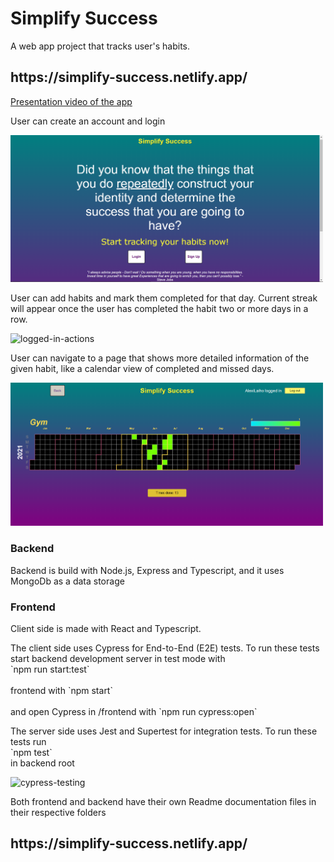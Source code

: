 <h1>Simplify Success</h1>

<p>A web app project that tracks user's habits. </p>
<h2>https://simplify-success.netlify.app/</h2>

<a href="https://www.youtube.com/watch?v=z9PlTGL7e5A">Presentation video of the app</a>

<p>User can create an account and login</p>
<img src="frontend\src\images\newHabitTrackerNotLoggedInBig.png" alt="sign-up" width="500px" />

<p>User can add habits and mark them completed for that day. Current streak will appear once the user has completed the habit two or more days in a row.</p>
<img src="https://media.giphy.com/media/PRGAYF7Az9xdYkomiy/giphy.gif" alt="logged-in-actions" />

<p>User can navigate to a page that shows more detailed information of the given habit, like a calendar view of completed and missed days.</P>
<img src="frontend\src\images\newHabitTrackerHabitMoreInfoBig.png" alt="habit-more-info" width="500px" />

<h3>Backend</h3>
<p>Backend is build with Node.js, Express and Typescript, and it uses MongoDb as a data storage</p>
<h3>Frontend</h3>
<p>Client side is made with React and Typescript.</p>

<p>The client side uses Cypress for End-to-End (E2E) tests. To run these tests start backend development server in test mode with <br /> `npm run start:test`<br /> <br />frontend with `npm start`<br /> <br />and open Cypress in /frontend with `npm run cypress:open`<br /></p>

<p>The server side uses Jest and Supertest for integration tests. To run these tests run <br /> `npm test`<br /> in backend root </p>

<img src="https://media.giphy.com/media/vYuSGcdwFHkl80TmZK/giphy.gif" alt="cypress-testing" />

<br />
<p>Both frontend and backend have their own Readme documentation files in their respective folders</p>

<h2>https://simplify-success.netlify.app/</h2>
